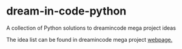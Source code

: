 # dream-in-code-python
A collection of Python solutions to dreamincode mega project ideas

The idea list can be found in dreamincode mega project [webpage.](http://www.dreamincode.net/forums/topic/78802-martyr2s-mega-project-ideas-list/)
